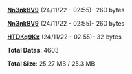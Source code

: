 [**Nn3nk8V9**](/data/Nn3nk8V9.txt) (24/11/22 - 02:55)- 260 bytes

[**Nn3nk8V9**](/data/Nn3nk8V9.txt) (24/11/22 - 02:55)- 260 bytes

[**HTDKq9Kx**](/data/HTDKq9Kx.txt) (24/11/22 - 02:55)- 32 bytes

**Total Datas**: 4603

**Total Size**: 25.27 MB / 25.3 MB